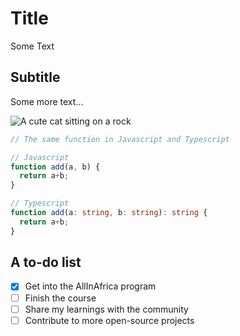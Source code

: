 # Title
Some Text

## Subtitle
Some more text...

![A cute cat sitting on a rock](https://upload.wikimedia.org/wikipedia/commons/thumb/4/4d/Cat_November_2010-1a.jpg/1200px-Cat_November_2010-1a.jpg)

```ts
// The same function in Javascript and Typescript

// Javascript
function add(a, b) {
  return a+b;
}

// Typescript
function add(a: string, b: string): string {
  return a+b;
}
```
## A to-do list
- [x] Get into the AllInAfrica program
- [ ] Finish the course
- [ ] Share my learnings with the community
- [ ] Contribute to more open-source projects
